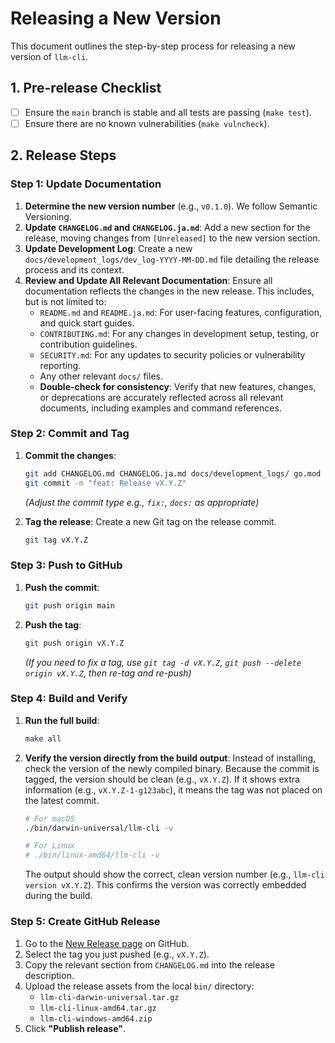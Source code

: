 # Releasing a New Version

This document outlines the step-by-step process for releasing a new version of `llm-cli`.

## 1. Pre-release Checklist

- [ ] Ensure the `main` branch is stable and all tests are passing (`make test`).
- [ ] Ensure there are no known vulnerabilities (`make vulncheck`).

## 2. Release Steps

### Step 1: Update Documentation

1.  **Determine the new version number** (e.g., `v0.1.0`). We follow Semantic Versioning.
2.  **Update `CHANGELOG.md` and `CHANGELOG.ja.md`**: Add a new section for the release, moving changes from `[Unreleased]` to the new version section.
3.  **Update Development Log**: Create a new `docs/development_logs/dev_log-YYYY-MM-DD.md` file detailing the release process and its context.
4.  **Review and Update All Relevant Documentation**: Ensure all documentation reflects the changes in the new release. This includes, but is not limited to:
    *   `README.md` and `README.ja.md`: For user-facing features, configuration, and quick start guides.
    *   `CONTRIBUTING.md`: For any changes in development setup, testing, or contribution guidelines.
    *   `SECURITY.md`: For any updates to security policies or vulnerability reporting.
    *   Any other relevant `docs/` files.
    *   **Double-check for consistency**: Verify that new features, changes, or deprecations are accurately reflected across all relevant documents, including examples and command references.

### Step 2: Commit and Tag

1.  **Commit the changes**:
    ```sh
    git add CHANGELOG.md CHANGELOG.ja.md docs/development_logs/ go.mod go.sum
    git commit -m "feat: Release vX.Y.Z"
    ```
    *(Adjust the commit type e.g., `fix:`, `docs:` as appropriate)*

2.  **Tag the release**: Create a new Git tag on the release commit.
    ```sh
    git tag vX.Y.Z
    ```

### Step 3: Push to GitHub

1.  **Push the commit**:
    ```sh
    git push origin main
    ```

2.  **Push the tag**:
    ```sh
    git push origin vX.Y.Z
    ```
    *(If you need to fix a tag, use `git tag -d vX.Y.Z`, `git push --delete origin vX.Y.Z`, then re-tag and re-push)*

### Step 4: Build and Verify

1.  **Run the full build**:
    ```sh
    make all
    ```
2.  **Verify the version directly from the build output**: Instead of installing, check the version of the newly compiled binary. Because the commit is tagged, the version should be clean (e.g., `vX.Y.Z`). If it shows extra information (e.g., `vX.Y.Z-1-g123abc`), it means the tag was not placed on the latest commit.
    ```sh
    # For macOS
    ./bin/darwin-universal/llm-cli -v

    # For Linux
    # ./bin/linux-amd64/llm-cli -v
    ```
    The output should show the correct, clean version number (e.g., `llm-cli version vX.Y.Z`). This confirms the version was correctly embedded during the build.

### Step 5: Create GitHub Release

1.  Go to the [New Release page](https://github.com/magifd2/llm-cli/releases/new) on GitHub.
2.  Select the tag you just pushed (e.g., `vX.Y.Z`).
3.  Copy the relevant section from `CHANGELOG.md` into the release description.
4.  Upload the release assets from the local `bin/` directory:
    *   `llm-cli-darwin-universal.tar.gz`
    *   `llm-cli-linux-amd64.tar.gz`
    *   `llm-cli-windows-amd64.zip`
5.  Click **"Publish release"**.
